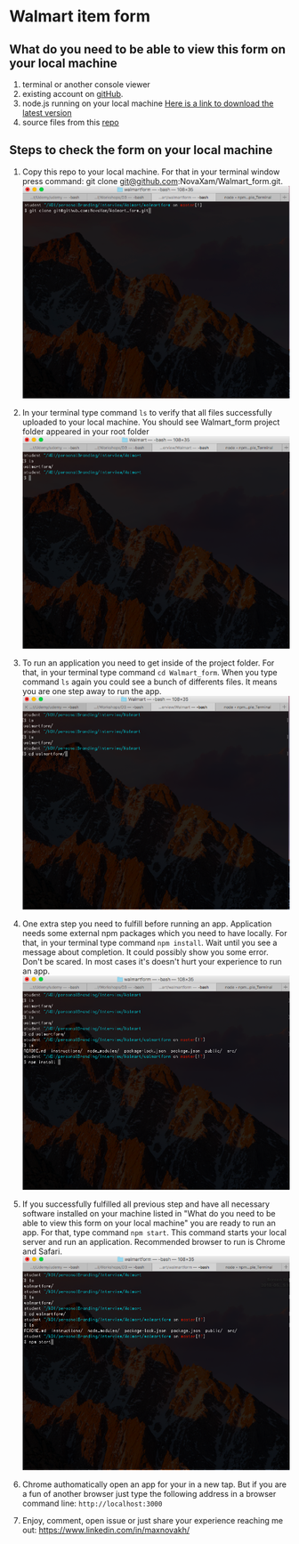 # Walmart item form

## What do you need to be able to view this form on your local machine 
1. terminal or another console viewer
2. existing account on [gitHub](https://github.com/).
3. node.js running on your local machine
[Here is a link to download the latest version](https://nodejs.org/en/)
4. source files from this [repo](https://github.com/NovaXam/Walmart_form)

## Steps to check the form on your local machine
1. Copy this repo to your local machine. For that in your terminal window press command:
    git clone git@github.com:NovaXam/Walmart_form.git.
   ![alt text](https://github.com/NovaXam/Walmart_form/blob/master/instructions/cloneCommand.png "Terminal window")

2. In your terminal type command `ls` to verify that all files successfully uploaded to your local machine.
You should see Walmart_form project folder appeared in your root folder
![alt text](https://github.com/NovaXam/Walmart_form/blob/master/instructions/lsCommand.png "Root folder")

3. To run an application you need to get inside of the project folder. 
For that, in your terminal type command `cd Walmart_form`. When you type command `ls` again you could see a bunch of differents files. It means you are one step away to run the app.
![alt text](https://github.com/NovaXam/Walmart_form/blob/master/instructions/checkFolder.png "Inside of folder project")

4. One extra step you need to fulfill before running an app. Application needs some external npm packages which you need to have locally. For that, in your terminal type command `npm install`.
Wait until you see a message about completion. It could possibly show you some error. Don't be scared. In most cases it's doesn't hurt your experience to run an app. 
![alt text](https://github.com/NovaXam/Walmart_form/blob/master/instructions/updateNpm.png "npm install")

5. If you successfully fulfilled all previous step and have all necessary software installed on your machine listed in "What do you need to be able to view this form on your local machine" you are ready to run an app. For that, type command `npm start`. This command starts your local server and run an application. Recommended browser to run is Chrome and Safari.
![alt text](https://github.com/NovaXam/Walmart_form/blob/master/instructions/runApp.png "run application")

6. Chrome authomatically open an app for your in a new tap. But if you are a fun of another browser just type the following address in a browser command line: `http://localhost:3000`

7. Enjoy, comment, open issue or just share your experience reaching me out: 
https://www.linkedin.com/in/maxnovakh/







